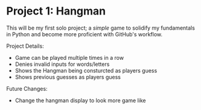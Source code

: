 # Project 1: Hangman

This will be my first solo project; a *simple*
game to solidify my fundamentals in Python and
become more proficient with GitHub's workflow.

Project Details:
- Game can be played multiple times in a row
- Denies invalid inputs for words/letters
- Shows the Hangman being consturcted as players guess
- Shows previous guesses as players guess

Future Changes:
- Change the hangman display to look more game like

